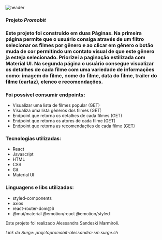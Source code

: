 ![header](https://i.pinimg.com/736x/03/b2/72/03b272f36c50fe04550f47977b815045.jpg)

### Projeto *Promobit* 

### Este projeto foi construído em duas Páginas. Na primeira página permite que o usuário consiga através de um filtro selecionar os filmes por gênero e ao clicar em gênero o botão muda de cor permitindo um contato visual de que este gênero ja esteja selecionado. Priorizei a paginação estilizada com Material UI. Na segunda página o usuário consegue visualizar os detalhes de cada filme com uma variedade de informações como: imagem do filme, nome do filme, data do filme, trailer do filme (cartaz), elenco e recomendações. 

### Foi possível consumir endpoints:  
<tr>

+ Visualizar uma lista de filmes popular (GET) 
+ Visualiza uma lista gêneros dos filmes (GET)
+ Endpoint que retorna os detalhes de cada filmes (GET)
+ Endpoint que retorna os atores de cada filme (GET)
+ Endpoint que retorna as recomendações de cada filme (GET)

### Tecnologias utilizadas: 
<tr>

+ React 
+ Javascript 
+ HTML 
+ CSS
+ Git
+ Material UI

### Linguagens e libs utilizadas: 
<tr>

+ styled-components
+ axios
+ react-router-dom@6
+ @mui/material @emotion/react @emotion/styled

Este projeto foi realizado Alessandra Sandeski Marmiroli. 

*Link do Surge:  projetopromobit-alessandra-sm.surge.sh*


